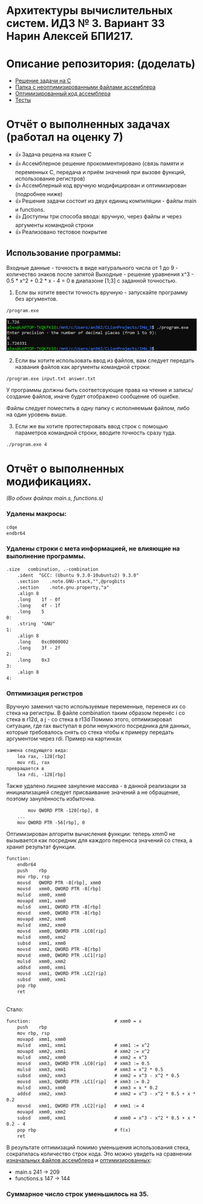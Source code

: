 # Архитектуры вычислительных систем. ИДЗ № 3. Вариант 33 <br/> Нарин Алексей БПИ217.

# Описание репозитория: (доделать)
* [Решение задачи на C](https://github.com/alexnurin/ACS_IHW_3/tree/main/C_files)
* [Папка с неоптимизированными файлами ассемблера](https://github.com/alexnurin/ACS_IHW_3/tree/main/ASM_wo_optimisations)
* [Оптимизированный код ассемблера](https://github.com/alexnurin/ACS_IHW_3/tree/main/ASM_optimized)
* [Тесты]()

# Отчёт о выполненных задачах (работал на оценку 7)
* 👍 Задача решена на языке C
* 👍 Ассемблерное решение прокомментировано (связь памяти и переменных С, передача и приём значений при вызове функций, использование регистров)
* 👍 Ассемблерный код вручную модифицирован и оптимизирован (подробнее ниже)
* 👍 Решение задачи состоит из двух единиц компиляции - файлы main и functions.
* 👍 Доступны три способа ввода: вручную, через файлы и через аргументы командной строки
* 👍 Реализовано тестовое покрытие

## Использование программы:
Входные данные - точность в виде натурального числа от 1 до 9 - количество знаков после запятой
Выходные - решение уравнения x^3 - 0.5 * x^2 + 0.2 * x - 4 = 0 в диапазоне [1;3] с заданной точностью.

1. Если вы хотите ввести точность вручную - запускайте программу без аргументов. 
```
/program.exe
```
![img.png](img.png)


2. Если вы хотите использовать ввод из файлов, вам следует передать названия файлов как аргументы командной строки:
```
/program.exe input.txt answer.txt
```
  У программы должны быть соответсвующие права на чтение и запись/создание файлов, иначе будет отображено сообщение об ошибке.

  Файлы следует поместить в одну папку с исполняемым файлом, либо на один уровень выше.

3. Если же вы хотите протестировать ввод строк с помощью параметров командной строки, вводите точность сразу туда.
```
./program.exe 4
```


# Отчёт о выполненных модификациях.

*(Во обоих файлах main.s, functions.s)*

### Удалены макросы:
``` assembly
cdqe
endbr64
```

### Удалены строки с мета информацией, не влияющие на выполнение программы.
``` assembly
.size	combination, .-combination
	.ident	"GCC: (Ubuntu 9.3.0-10ubuntu2) 9.3.0"
	.section	.note.GNU-stack,"",@progbits
	.section	.note.gnu.property,"a"
	.align 8
	.long	 1f - 0f
	.long	 4f - 1f
	.long	 5
0:
	.string	 "GNU"
1:
	.align 8
	.long	 0xc0000002
	.long	 3f - 2f
2:
	.long	 0x3
3:
	.align 8
4:

```
### Оптимизация регистров
Вручную заменил часто используемые переменные, перенеся их со стека на регистры.
В файле combination таким образом перенёс i со стека в r12d, а j - со стека в r13d
Помимо этого, оптимизировал ситуации, где rax выступал в роли ненужного посредника для данных, которые требовалось снять со стека чтобы к примеру передать аргументом через rdi. Пример на картинках
``` assembly
замена следующего вида:
	lea	rax, -128[rbp]
	mov	rdi, rax
превращается в
	lea	rdi, -128[rbp]
```
Также удалено лишнее зануление массива - в данной реализации за инициализацией следует присваивание значений а не обращение, поэтому занулённость избыточна.
``` assembly    
        mov	QWORD PTR -120[rbp], 0
	...
	mov	QWORD PTR -56[rbp], 0
```

Оптимизирован алгоритм вычисления функции: теперь xmm0 не вызывается как посредник для каждого переноса значений со стека,
а хранит результат функции. <br/>

```assembly
function:
	endbr64
	push	rbp
	mov	rbp, rsp
	movsd	QWORD PTR -8[rbp], xmm0
	movsd	xmm0, QWORD PTR -8[rbp]
	mulsd	xmm0, xmm0
	movapd	xmm1, xmm0
	mulsd	xmm1, QWORD PTR -8[rbp]
	movsd	xmm0, QWORD PTR -8[rbp]
	movapd	xmm2, xmm0
	mulsd	xmm2, xmm0
	movsd	xmm0, QWORD PTR .LC0[rip]
	mulsd	xmm0, xmm2
	subsd	xmm1, xmm0
	movsd	xmm2, QWORD PTR -8[rbp]
	movsd	xmm0, QWORD PTR .LC1[rip]
	mulsd	xmm0, xmm2
	addsd	xmm0, xmm1
	movsd	xmm1, QWORD PTR .LC2[rip]
	subsd	xmm0, xmm1
	pop	rbp
	ret
```
<br/>Стало:<rb/>
``` assembly
function:                               # xmm0 = x
	push	rbp
	mov	rbp, rsp
	movapd	xmm1, xmm0
	mulsd	xmm1, xmm1                  # xmm1 := x^2
    movapd	xmm2, xmm1                  # xmm2 := x^2
	mulsd	xmm2, xmm0                  # xmm2 = x^3
	movsd	xmm3, QWORD PTR .LC0[rip]   # xmm3 := 0.5
	mulsd	xmm3, xmm1                  # xmm3 = x^2 * 0.5
	subsd	xmm2, xmm3                  # xmm2 = x^3 - x^2 * 0.5
	movsd	xmm3, QWORD PTR .LC1[rip]   # xmm3 := 0.2
	mulsd	xmm3, xmm0                  # xmm3 = x * 0.2
	addsd	xmm2, xmm3                  # xmm2 = x^3 - x^2 * 0.5 + x * 0.2
	movsd	xmm1, QWORD PTR .LC2[rip]   # xmm1 := 4
	movapd  xmm0, xmm2
	subsd	xmm0, xmm1                  # xmm0 = x^3 - x^2 * 0.5 + x * 0.2 - 4
	pop	rbp                             # f(x)
	ret
```

В результате оптимизаций помимо уменьшения использования стека, сократилась количество строк кода. Это можно увидеть на сравнении [изначальных файлов ассемблера](https://github.com/alexnurin/ACS_IHW_2/tree/master/ASM%20not%20optimized) и [оптимизированных](https://github.com/alexnurin/ACS_IHW_2/tree/master/ASM_for_7):
* main.s
  241 -> 209
* functions.s
  147 -> 144
### Суммарное число строк уменьшилось на 35.




